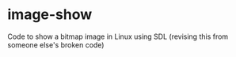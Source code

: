 # image-show
Code to show a bitmap image in Linux using SDL (revising this from someone else's broken code)
